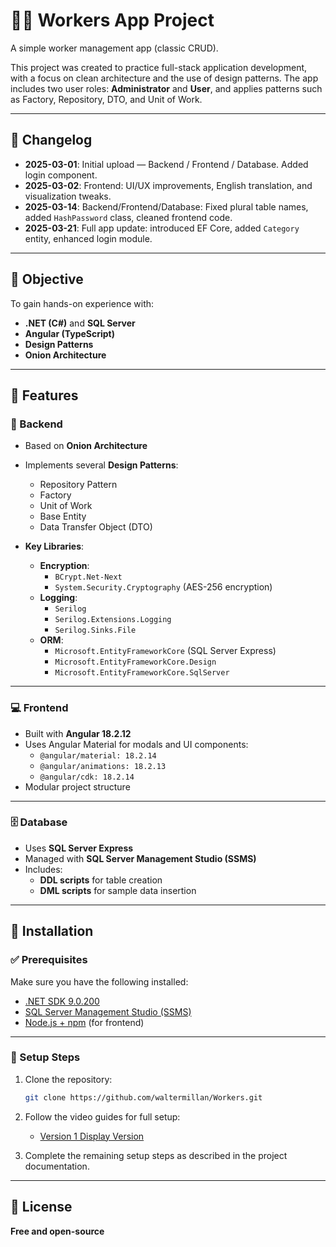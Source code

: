 # 👷‍♂️ Workers App Project

A simple worker management app (classic CRUD).

This project was created to practice full-stack application development, with a focus on clean architecture and the use of design patterns. The app includes two user roles: **Administrator** and **User**, and applies patterns such as Factory, Repository, DTO, and Unit of Work.

---

## 📅 Changelog

- **2025-03-01**: Initial upload — Backend / Frontend / Database. Added login component.
- **2025-03-02**: Frontend: UI/UX improvements, English translation, and visualization tweaks.
- **2025-03-14**: Backend/Frontend/Database: Fixed plural table names, added `HashPassword` class, cleaned frontend code.
- **2025-03-21**: Full app update: introduced EF Core, added `Category` entity, enhanced login module.

---

## 🎯 Objective

To gain hands-on experience with:

- **.NET (C#)** and **SQL Server**
- **Angular (TypeScript)**
- **Design Patterns**
- **Onion Architecture**

---

## 🚀 Features

### 🔧 Backend

- Based on **Onion Architecture**
- Implements several **Design Patterns**:
  - Repository Pattern
  - Factory
  - Unit of Work
  - Base Entity
  - Data Transfer Object (DTO)

- **Key Libraries**:
  - **Encryption**:
    - `BCrypt.Net-Next`
    - `System.Security.Cryptography` (AES-256 encryption)
  - **Logging**:
    - `Serilog`
    - `Serilog.Extensions.Logging`
    - `Serilog.Sinks.File`
  - **ORM**:
    - `Microsoft.EntityFrameworkCore` (SQL Server Express)
    - `Microsoft.EntityFrameworkCore.Design`
    - `Microsoft.EntityFrameworkCore.SqlServer`

---

### 💻 Frontend

- Built with **Angular 18.2.12**
- Uses Angular Material for modals and UI components:
  - `@angular/material: 18.2.14`
  - `@angular/animations: 18.2.13`
  - `@angular/cdk: 18.2.14`
- Modular project structure

---

### 🗄️ Database

- Uses **SQL Server Express**
- Managed with **SQL Server Management Studio (SSMS)**
- Includes:
  - **DDL scripts** for table creation
  - **DML scripts** for sample data insertion

---

## 🧪 Installation

### ✅ Prerequisites

Make sure you have the following installed:

- [.NET SDK 9.0.200](https://dotnet.microsoft.com/)
- [SQL Server Management Studio (SSMS)](https://learn.microsoft.com/en-us/ssms/download-sql-server-management-studio-ssms)
- [Node.js + npm](https://nodejs.org/) (for frontend)

---

### 🔧 Setup Steps

1. Clone the repository:
    ```bash
    git clone https://github.com/waltermillan/Workers.git
    ```

2. Follow the video guides for full setup:
    - [Version 1 Display Version](https://youtu.be/7VDJdXPcyiI)

3. Complete the remaining setup steps as described in the project documentation.

---

## 📄 License

**Free and open-source**
